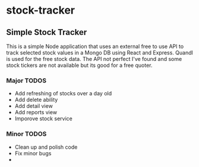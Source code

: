 # stock-tracker

<h2> Simple Stock Tracker </h2>

<p> This is a simple Node application that uses an external free to use API to track selected stock values in a Mongo DB using React
and Express. Quandl is used for the free stock data. The API not perfect I've found and some stock tickers are not available but
its good for a free quoter.<p>

<h3>Major TODOS</h3>
<ul>
  <li>Add refreshing of stocks over a day old</li>
  <li>Add delete ability</li>
  <li>Add detail view</li>
  <li>Add reports view</li>
  <li>Imporove stock service</li>
</ul>

<h3>Minor TODOS</h3>
<ul>
  <li>Clean up and polish code</li>
  <li>Fix minor bugs<li>
</ul>

